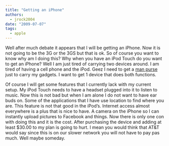 ```yaml
---
title: "Getting an iPhone"
authors:
  - jrock2004
date: "2009-07-07"
tags:
  - apple
---
```


Well after much debate it appears that I will be getting an iPhone. Now it is not going to be the 3G or the 3GS but that is ok. So of course you want to know why am I doing this? Why when you have an iPod Touch do you want to get an iPhone? Well I am just tired of carrying two devices around. I am tired of having a cell phone and the iPod. Geez I need to get a [man purse](http://jkontherun.blogs.com/photos/uncategorized/man_bag_front.jpg) just to carry my gadgets. I want to get 1 device that does both functions.

Of course I will get some features that I currently lack with my current setup. My iPod Touch needs to have a headset plugged into it to listen to music. Now this is not bad but when I am alone I do not want to have ear buds on. Some of the applications that I have use location to find where you are. This feature is not that good in the iPod’s. Internet access almost everywhere is a plus that is nice to have. A camera on the iPhone so I can instantly upload pictures to Facebook and things. Now there is only one con with doing this and it is the cost. After purchasing the device and adding at least $30.00 to my plan is going to hurt. I mean you would think that AT&T would say since this is on our slower network you will not have to pay pas much. Well maybe someday.
